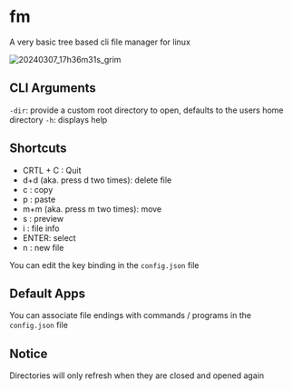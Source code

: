 # fm
A very basic tree based cli file manager for linux 

![20240307_17h36m31s_grim](https://github.com/0x3alex/fm/assets/90933044/4263f966-42e5-494f-bcda-a11a179c7970)

## CLI Arguments
`-dir`: provide a custom root directory to open, defaults to the users home directory
`-h`: displays help

## Shortcuts
- CRTL + C : Quit
- d+d (aka. press d two times): delete file
- c : copy
- p : paste
- m+m (aka. press m two times): move
- s : preview
- i : file info
- ENTER: select
- n : new file

You can edit the key binding in the `config.json` file

## Default Apps

You can associate file endings with commands / programs in the `config.json` file

## Notice
Directories will only refresh when they are closed and opened again
